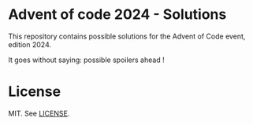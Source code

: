 # Advent of code 2024 - Solutions

This repository contains possible solutions for the Advent of Code event, edition 2024.

It goes without saying: possible spoilers ahead !

# License

MIT. See [LICENSE](./LICENSE).